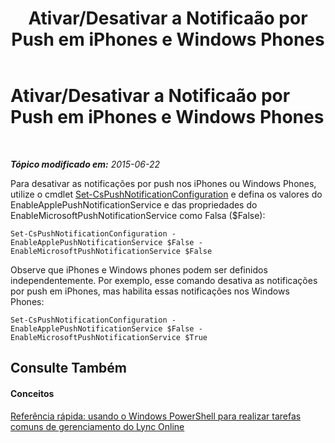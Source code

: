 ﻿---
title: Ativar/Desativar a Notificaão por Push em iPhones e Windows Phones
TOCTitle: Ativar/Desativar a Notificaão por Push em iPhones e Windows Phones
ms:assetid: 64482dcb-6354-4fb5-a2e4-1564b3d0e047
ms:mtpsurl: https://technet.microsoft.com/pt-br/library/Dn362792(v=OCS.15)
ms:contentKeyID: 56270411
ms.date: 06/02/2017
mtps_version: v=OCS.15
ms.translationtype: HT
---

# Ativar/Desativar a Notificaão por Push em iPhones e Windows Phones

 

_**Tópico modificado em:** 2015-06-22_

Para desativar as notificações por push nos iPhones ou Windows Phones, utilize o cmdlet [Set-CsPushNotificationConfiguration](set-cspushnotificationconfiguration.md) e defina os valores do EnableApplePushNotificationService e das propriedades do EnableMicrosoftPushNotificationService como Falsa ($False):

    Set-CsPushNotificationConfiguration -EnableApplePushNotificationService $False -EnableMicrosoftPushNotificationService $False

Observe que iPhones e Windows phones podem ser definidos independentemente. Por exemplo, esse comando desativa as notificações por push em iPhones, mas habilita essas notificações nos Windows Phones:

    Set-CsPushNotificationConfiguration -EnableApplePushNotificationService $False -EnableMicrosoftPushNotificationService $True

## Consulte Também

#### Conceitos

[Referência rápida: usando o Windows PowerShell para realizar tarefas comuns de gerenciamento do Lync Online](quick-reference-using-windows-powershell-to-do-common-skype-for-business-online-management-tasks.md)

